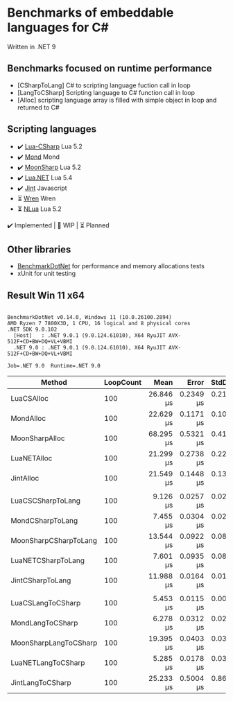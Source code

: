 # Benchmarks of embeddable languages for C#

Written in .NET 9

## Benchmarks focused on runtime performance
- [CSharpToLang] C# to scripting language fuction call in loop
- [LangToCSharp] Scripting language to C# function call in loop
- [Alloc] scripting language array is filled with simple object in loop and returned to C#

## Scripting languages
- ✔️ [Lua-CSharp](https://github.com/AnnulusGames/Lua-CSharp) Lua 5.2
- ✔️ [Mond](https://github.com/Rohansi/Mond) Mond
- ✔️ [MoonSharp](https://github.com/moonsharp-devs/moonsharp) Lua 5.2
- ✔️ [Lua.NET](https://github.com/tilkinsc/Lua.NET) Lua 5.4
- ✔️ [Jint](https://github.com/sebastienros/jint) Javascript
- ⏳ [Wren](https://github.com/stevewoolcock/WrenSharp) Wren
- ⏳ [NLua](https://github.com/NLua/NLua) Lua 5.2

✔️ Implemented | 🚧 WIP | ⏳ Planned

## Other libraries 
- [BenchmarkDotNet](https://github.com/dotnet/BenchmarkDotNet) for performance and memory allocations tests 
- xUnit for unit testing

## Result Win 11 x64
```

BenchmarkDotNet v0.14.0, Windows 11 (10.0.26100.2894)
AMD Ryzen 7 7800X3D, 1 CPU, 16 logical and 8 physical cores
.NET SDK 9.0.102
  [Host]   : .NET 9.0.1 (9.0.124.61010), X64 RyuJIT AVX-512F+CD+BW+DQ+VL+VBMI
  .NET 9.0 : .NET 9.0.1 (9.0.124.61010), X64 RyuJIT AVX-512F+CD+BW+DQ+VL+VBMI

Job=.NET 9.0  Runtime=.NET 9.0  

```
| Method                | LoopCount | Mean      | Error     | StdDev    | Rank | Gen0   | Gen1   | Allocated |
|---------------------- |---------- |----------:|----------:|----------:|-----:|-------:|-------:|----------:|
| LuaCSAlloc            | 100       | 26.846 μs | 0.2349 μs | 0.2197 μs |    3 | 1.5869 | 0.6104 |   79936 B |
| MondAlloc             | 100       | 22.629 μs | 0.1171 μs | 0.1038 μs |    2 | 1.3123 | 0.1831 |   66304 B |
| MoonSharpAlloc        | 100       | 68.295 μs | 0.5321 μs | 0.4154 μs |    4 | 3.0518 | 0.7324 |  153544 B |
| LuaNETAlloc           | 100       | 21.299 μs | 0.2738 μs | 0.2287 μs |    1 |      - |      - |      56 B |
| JintAlloc             | 100       | 21.549 μs | 0.1448 μs | 0.1354 μs |    1 | 1.0376 | 0.0916 |   52664 B |
|                       |           |           |           |           |      |        |        |           |
| LuaCSCSharpToLang     | 100       |  9.126 μs | 0.0257 μs | 0.0214 μs |    2 | 0.1831 |      - |    9944 B |
| MondCSharpToLang      | 100       |  7.455 μs | 0.0304 μs | 0.0254 μs |    1 | 0.3204 |      - |   16272 B |
| MoonSharpCSharpToLang | 100       | 13.544 μs | 0.0922 μs | 0.0862 μs |    4 | 1.2817 |      - |   65032 B |
| LuaNETCSharpToLang    | 100       |  7.601 μs | 0.0935 μs | 0.0829 μs |    1 |      - |      - |         - |
| JintCSharpToLang      | 100       | 11.988 μs | 0.0164 μs | 0.0128 μs |    3 | 0.8545 |      - |   43200 B |
|                       |           |           |           |           |      |        |        |           |
| LuaCSLangToCSharp     | 100       |  5.453 μs | 0.0115 μs | 0.0096 μs |    2 |      - |      - |     288 B |
| MondLangToCSharp      | 100       |  6.278 μs | 0.0312 μs | 0.0292 μs |    3 | 0.2060 |      - |   10664 B |
| MoonSharpLangToCSharp | 100       | 19.395 μs | 0.0403 μs | 0.0337 μs |    4 | 1.2512 |      - |   64136 B |
| LuaNETLangToCSharp    | 100       |  5.285 μs | 0.0178 μs | 0.0317 μs |    1 |      - |      - |         - |
| JintLangToCSharp      | 100       | 25.233 μs | 0.5004 μs | 0.8632 μs |    5 | 0.9460 |      - |   48072 B |
